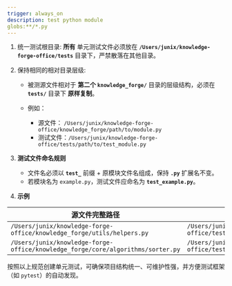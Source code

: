 ```yaml
---
trigger: always_on
description: test python module
globs:**/*.py
---
```

1. 统一测试根目录: **所有** 单元测试文件必须放在 **`/Users/junix/knowledge-forge-office/tests`** 目录下，严禁散落在其他目录。
2. 保持相同的相对目录层级:
   * 被测源文件相对于 **第二个 `knowledge_forge/`** 目录的层级结构，必须在 **`tests/`** 目录下 **原样复制**。
   * 例如：

     * 源文件：  `/Users/junix/knowledge-forge-office/knowledge_forge/path/to/module.py`
     * 测试文件：`/Users/junix/knowledge-forge-office/tests/path/to/test_module.py`

3. **测试文件命名规则**

   * 文件名必须以 **`test_`** 前缀 + 原模块文件名组成，保持 **`.py`** 扩展名不变。
   * 若模块名为 `example.py`，测试文件应命名为 **`test_example.py`**。

4. **示例**

| 源文件完整路径                                                | 对应测试文件完整路径                                                 |
| ------------------------------------------------------ | ---------------------------------------------------------- |
| `/Users/junix/knowledge-forge-office/knowledge_forge/utils/helpers.py`          | `/Users/junix/knowledge-forge-office/tests/utils/test_helpers.py`          |
| `/Users/junix/knowledge-forge-office/knowledge_forge/core/algorithms/sorter.py` | `/Users/junix/knowledge-forge-office/tests/core/algorithms/test_sorter.py` |

按照以上规范创建单元测试，可确保项目结构统一、可维护性强，并方便测试框架（如 `pytest`）的自动发现。
